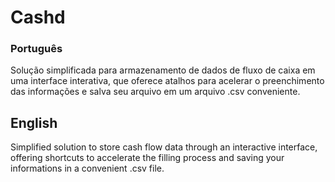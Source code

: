 # Cashd

### Português

Solução simplificada para armazenamento de dados de fluxo de caixa em uma interface interativa, que oferece atalhos para acelerar o preenchimento das informações e salva seu arquivo em um arquivo .csv conveniente.

## English

Simplified solution to store cash flow data through an interactive interface, offering shortcuts to accelerate the filling process and saving your informations in a convenient .csv file.
